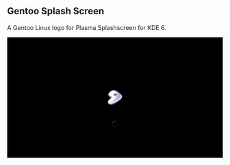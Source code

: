 ## Gentoo Splash Screen
A Gentoo Linux logo for Plasma Splashscreen for KDE 6.

![Splash Screen Preview](./contents/previews/splash.png)
